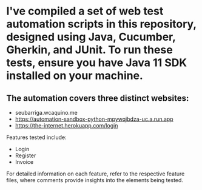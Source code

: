# I've compiled a set of web test automation scripts in this repository, designed using Java, Cucumber, Gherkin, and JUnit. To run these tests, ensure you have Java 11 SDK installed on your machine.

## The automation covers three distinct websites:

- seubarriga.wcaquino.me
- https://automation-sandbox-python-mpywqjbdza-uc.a.run.app
- https://the-internet.herokuapp.com/login
  
Features tested include:

- Login
- Register
- Invoice
  
For detailed information on each feature, refer to the respective feature files, where comments provide insights into the elements being tested.

